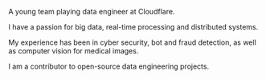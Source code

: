 A young team playing data engineer at Cloudflare.

I have a passion for big data, real-time processing and distributed systems.

My experience has been in cyber security, bot and fraud detection, as well as computer vision for medical images.

I am a contributor to open-source data engineering projects.
